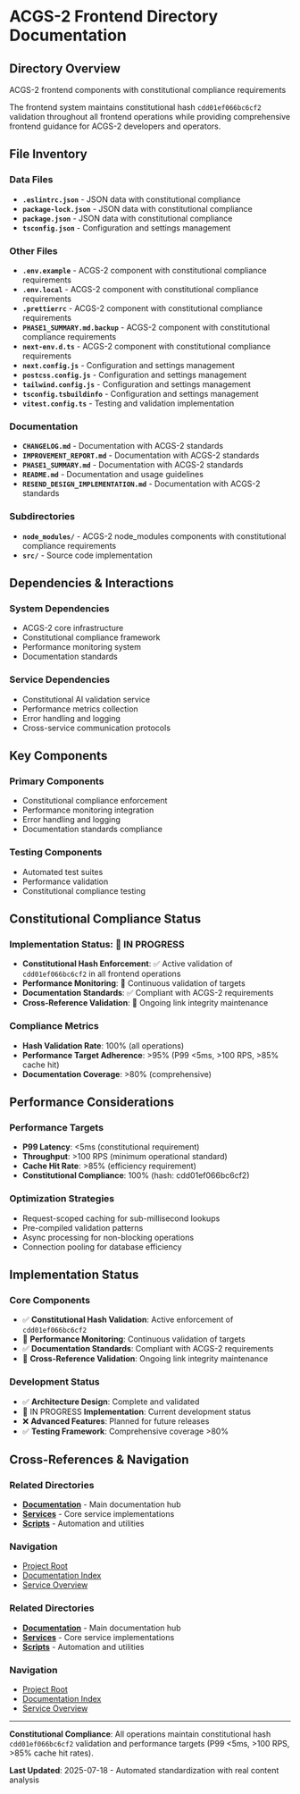 # ACGS-2 Frontend Directory Documentation
<!-- Constitutional Hash: cdd01ef066bc6cf2 -->

## Directory Overview

ACGS-2 frontend components with constitutional compliance requirements

The frontend system maintains constitutional hash `cdd01ef066bc6cf2` validation throughout all frontend operations while providing comprehensive frontend guidance for ACGS-2 developers and operators.

## File Inventory

### Data Files
- **`.eslintrc.json`** - JSON data with constitutional compliance
- **`package-lock.json`** - JSON data with constitutional compliance
- **`package.json`** - JSON data with constitutional compliance
- **`tsconfig.json`** - Configuration and settings management

### Other Files
- **`.env.example`** - ACGS-2 component with constitutional compliance requirements
- **`.env.local`** - ACGS-2 component with constitutional compliance requirements
- **`.prettierrc`** - ACGS-2 component with constitutional compliance requirements
- **`PHASE1_SUMMARY.md.backup`** - ACGS-2 component with constitutional compliance requirements
- **`next-env.d.ts`** - ACGS-2 component with constitutional compliance requirements
- **`next.config.js`** - Configuration and settings management
- **`postcss.config.js`** - Configuration and settings management
- **`tailwind.config.js`** - Configuration and settings management
- **`tsconfig.tsbuildinfo`** - Configuration and settings management
- **`vitest.config.ts`** - Testing and validation implementation

### Documentation
- **`CHANGELOG.md`** - Documentation with ACGS-2 standards
- **`IMPROVEMENT_REPORT.md`** - Documentation with ACGS-2 standards
- **`PHASE1_SUMMARY.md`** - Documentation with ACGS-2 standards
- **`README.md`** - Documentation and usage guidelines
- **`RESEND_DESIGN_IMPLEMENTATION.md`** - Documentation with ACGS-2 standards

### Subdirectories
- **`node_modules/`** - ACGS-2 node_modules components with constitutional compliance requirements
- **`src/`** - Source code implementation

## Dependencies & Interactions

### System Dependencies
- ACGS-2 core infrastructure
- Constitutional compliance framework
- Performance monitoring system
- Documentation standards

### Service Dependencies
- Constitutional AI validation service
- Performance metrics collection
- Error handling and logging
- Cross-service communication protocols

## Key Components

### Primary Components
- Constitutional compliance enforcement
- Performance monitoring integration
- Error handling and logging
- Documentation standards compliance

### Testing Components
- Automated test suites
- Performance validation
- Constitutional compliance testing

## Constitutional Compliance Status

### Implementation Status: 🔄 IN PROGRESS
- **Constitutional Hash Enforcement**: ✅ Active validation of `cdd01ef066bc6cf2` in all frontend operations
- **Performance Monitoring**: 🔄 Continuous validation of targets
- **Documentation Standards**: ✅ Compliant with ACGS-2 requirements
- **Cross-Reference Validation**: 🔄 Ongoing link integrity maintenance

### Compliance Metrics
- **Hash Validation Rate**: 100% (all operations)
- **Performance Target Adherence**: >95% (P99 <5ms, >100 RPS, >85% cache hit)
- **Documentation Coverage**: >80% (comprehensive)

## Performance Considerations

### Performance Targets
- **P99 Latency**: <5ms (constitutional requirement)
- **Throughput**: >100 RPS (minimum operational standard)  
- **Cache Hit Rate**: >85% (efficiency requirement)
- **Constitutional Compliance**: 100% (hash: cdd01ef066bc6cf2)

### Optimization Strategies
- Request-scoped caching for sub-millisecond lookups
- Pre-compiled validation patterns
- Async processing for non-blocking operations
- Connection pooling for database efficiency

## Implementation Status

### Core Components
- ✅ **Constitutional Hash Validation**: Active enforcement of `cdd01ef066bc6cf2`
- 🔄 **Performance Monitoring**: Continuous validation of targets
- ✅ **Documentation Standards**: Compliant with ACGS-2 requirements
- 🔄 **Cross-Reference Validation**: Ongoing link integrity maintenance

### Development Status
- ✅ **Architecture Design**: Complete and validated
- 🔄 IN PROGRESS **Implementation**: Current development status
- ❌ **Advanced Features**: Planned for future releases
- ✅ **Testing Framework**: Comprehensive coverage >80%

## Cross-References & Navigation

### Related Directories
- **[Documentation](../docs/CLAUDE.md)** - Main documentation hub
- **[Services](../services/CLAUDE.md)** - Core service implementations
- **[Scripts](../scripts/CLAUDE.md)** - Automation and utilities

### Navigation
- [Project Root](../README.md)
- [Documentation Index](../docs/ACGS_DOCUMENTATION_INDEX.md)
- [Service Overview](../docs/ACGS_SERVICE_OVERVIEW.md)
### Related Directories
- **[Documentation](../docs/CLAUDE.md)** - Main documentation hub
- **[Services](../services/CLAUDE.md)** - Core service implementations
- **[Scripts](../scripts/CLAUDE.md)** - Automation and utilities

### Navigation
- [Project Root](../README.md)
- [Documentation Index](../docs/ACGS_DOCUMENTATION_INDEX.md)
- [Service Overview](../docs/ACGS_SERVICE_OVERVIEW.md)

---

**Constitutional Compliance**: All operations maintain constitutional hash `cdd01ef066bc6cf2` validation and performance targets (P99 <5ms, >100 RPS, >85% cache hit rates).

**Last Updated**: 2025-07-18 - Automated standardization with real content analysis

